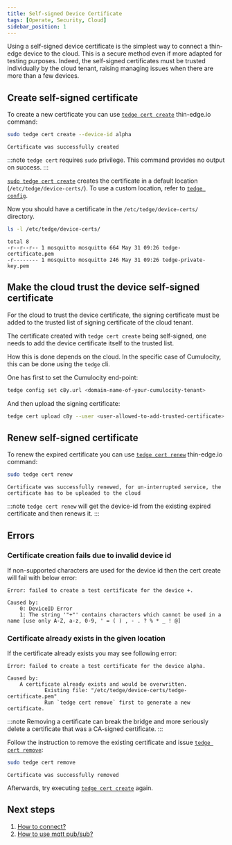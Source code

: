 ```yaml
---
title: Self-signed Device Certificate
tags: [Operate, Security, Cloud]
sidebar_position: 1
---
```


Using a self-signed device certificate is the simplest way to connect a thin-edge device to the cloud.
This is a secure method even if more adapted for testing purposes.
Indeed, the self-signed certificates must be trusted individually by the cloud tenant,
raising managing issues when there are more than a few devices.

## Create self-signed certificate

To create a new certificate you can use [`tedge cert create`](../../references/cli/tedge-cert.md) thin-edge.io command:

```sh
sudo tedge cert create --device-id alpha
```

```text title="Output"
Certificate was successfully created
```

:::note
`tedge cert` requires `sudo` privilege. This command provides no output on success.
:::

[`sudo tedge cert create`](../../references/cli/tedge-cert.md) creates the certificate in a default location (`/etc/tedge/device-certs/`).
To use a custom location, refer to [`tedge config`](../../references/cli/tedge-config.md).

Now you should have a certificate in the `/etc/tedge/device-certs/` directory.

```sh
ls -l /etc/tedge/device-certs/
```

```text title="Output"
total 8
-r--r--r-- 1 mosquitto mosquitto 664 May 31 09:26 tedge-certificate.pem
-r-------- 1 mosquitto mosquitto 246 May 31 09:26 tedge-private-key.pem
```

## Make the cloud trust the device self-signed certificate

For the cloud to trust the device certificate,
the signing certificate must be added to the trusted list of signing certificate of the cloud tenant.

The certificate created with `tedge cert create` being self-signed, one needs to add the device certificate itself to the trusted list.

How this is done depends on the cloud. In the specific case of Cumulocity, this can be done using the `tedge` cli.

One has first to set the Cumulocity end-point:

```sh
tedge config set c8y.url <domain-name-of-your-cumulocity-tenant>
```

And then upload the signing certificate:

```sh
tedge cert upload c8y --user <user-allowed-to-add-trusted-certificate>
```

## Renew self-signed certificate

To renew the expired certificate you can use [`tedge cert renew`](../../references/cli/tedge-cert.md) thin-edge.io command:

```sh
sudo tedge cert renew
```

```text title="Output"
Certificate was successfully renewed, for un-interrupted service, the certificate has to be uploaded to the cloud
```

:::note
`tedge cert renew` will get the device-id from the existing expired certificate and then renews it.
:::

## Errors

### Certificate creation fails due to invalid device id

If non-supported characters are used for the device id then the cert create will fail with below error:

```text
Error: failed to create a test certificate for the device +.

Caused by:
    0: DeviceID Error
    1: The string '"+"' contains characters which cannot be used in a name [use only A-Z, a-z, 0-9, ' = ( ) , - . ? % * _ ! @]
```


### Certificate already exists in the given location

If the certificate already exists you may see following error:

```text
Error: failed to create a test certificate for the device alpha.

Caused by:
    A certificate already exists and would be overwritten.
            Existing file: "/etc/tedge/device-certs/tedge-certificate.pem"
            Run `tedge cert remove` first to generate a new certificate.
```

:::note
Removing a certificate can break the bridge and more seriously delete a certificate that was a CA-signed certificate.
:::

Follow the instruction to remove the existing certificate and issue [`tedge cert remove`](../../references/cli/tedge-cert.md):

```sh
sudo tedge cert remove
```

```text title="Output"
Certificate was successfully removed
```

Afterwards, try executing [`tedge cert create`](../../references/cli/tedge-cert.md) again.

## Next steps

1. [How to connect?](../c8y/connect.md)
2. [How to use mqtt pub/sub?](../telemetry/pub_sub.md)
